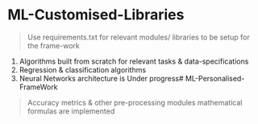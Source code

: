 # ML-Customised-Libraries


> Use requirements.txt for relevant modules/ libraries to be setup for the frame-work


1. Algorithms built from scratch for relevant tasks & data-specifications
2. Regression & classification algorithms 
3. Neural Networks architecture is Under progress# ML-Personalised-FrameWork


> Accuracy metrics & other pre-processing modules mathematical formulas are implemented
